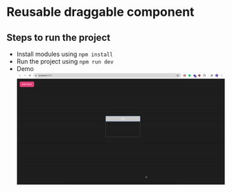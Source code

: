 # Reusable draggable component

## Steps to run the project

- Install modules using `npm install`
- Run the project using `npm run dev`
- Demo
![Alt Text](./demo.gif)